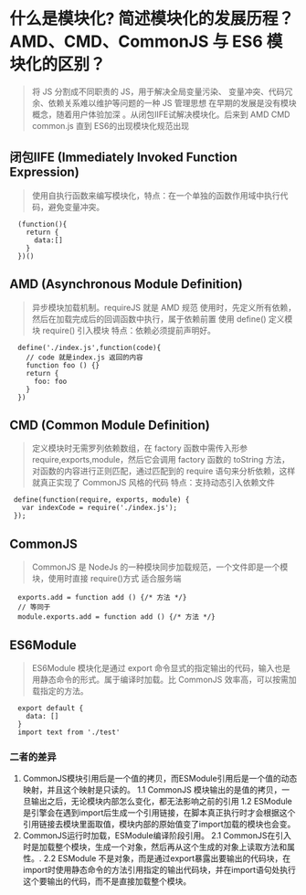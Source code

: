 # 什么是模块化? 简述模块化的发展历程？ AMD、CMD、CommonJS 与 ES6 模块化的区别？
 > 将 JS 分割成不同职责的 JS，用于解决全局变量污染、 变量冲突、代码冗余、依赖关系难以维护等问题的一种 JS 管理思想
 > 在早期的发展是没有模块概念，随着用户体验加深 。从闭包IIFE试解决模块化。后来到 AMD CMD  common.js 直到 ES6的出现模块化规范出现
 
 ## 闭包IIFE (Immediately Invoked Function Expression)
  > 使用自执行函数来编写模块化，特点：在一个单独的函数作用域中执行代码，避免变量冲突。
  ```
    (function(){
      return {
        data:[]
      }
    })()
  ```
 ## AMD (Asynchronous Module Definition)
 > 异步模块加载机制。requireJS 就是 AMD 规范 使用时，先定义所有依赖，然后在加载完成后的回调函数中执行，属于依赖前置
 使用 define() 定义模块 require() 引入模块 特点：依赖必须提前声明好。
  ```
    define('./index.js',function(code){
      // code 就是index.js 返回的内容
      function foo () {}
      return {
        foo: foo
      }
    })
  ```
 ## CMD (Common Module Definition)
 > 定义模块时无需罗列依赖数组，在 factory 函数中需传入形参 require,exports,module，然后它会调用 factory 函数的 toString 方法，对函数的内容进行正则匹配，通过匹配到的 require 语句来分析依赖，这样就真正实现了 CommonJS 风格的代码
 特点：支持动态引入依赖文件
 ```
  define(function(require, exports, module) {  
    var indexCode = require('./index.js');
  });
 ```
 ## CommonJS
 > CommonJS 是 NodeJs 的一种模块同步加载规范，一个文件即是一个模块，使用时直接 require()方式 适合服务端
  ```
    exports.add = function add () {/* 方法 */}
    // 等同于
    module.exports.add = function add () {/* 方法 */}
  ```
 ## ES6Module
 > ES6Module 模块化是通过 export 命令显式的指定输出的代码，输入也是用静态命令的形式。属于编译时加载。比 CommonJS 效率高，可以按需加载指定的方法。

  ```
    export default {
      data: []
    }
    import text from './test'
  ```

### 二者的差异
  1. CommonJS模块引用后是一个值的拷贝，而ESModule引用后是一个值的动态映射，并且这个映射是只读的。
    1.1 CommonJS 模块输出的是值的拷贝，一旦输出之后，无论模块内部怎么变化，都无法影响之前的引用
    1.2 ESModule 是引擎会在遇到import后生成一个引用链接，在脚本真正执行时才会根据这个引用链接去模块里面取值，模块内部的原始值变了import加载的模块也会变。
  2. CommonJS运行时加载，ESModule编译阶段引用。
    2.1 CommonJS在引入时是加载整个模块，生成一个对象，然后再从这个生成的对象上读取方法和属性。.
    2.2 ESModule 不是对象，而是通过export暴露出要输出的代码块，在import时使用静态命令的方法引用指定的输出代码块，并在import语句处执行这个要输出的代码，而不是直接加载整个模块。


